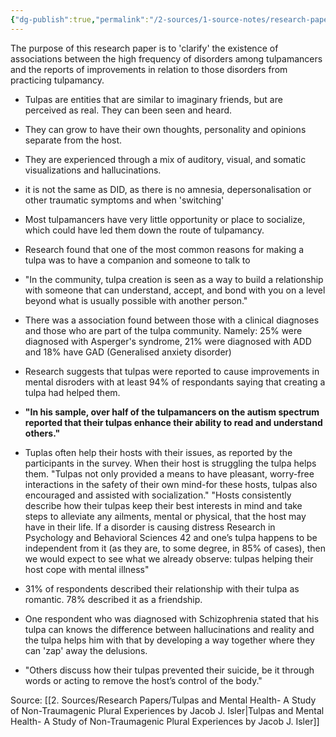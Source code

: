 ```yaml
---
{"dg-publish":true,"permalink":"/2-sources/1-source-notes/research-paper-notes/tulpas-and-mental-health-a-study-of-non-traumagenic-plural-experiences-by-jacob-j-isler-notes/","tags":["#notes"],"created":"2025-07-11T17:23:16.425+10:00","updated":"2025-08-21T13:56:03.738+10:00"}
---
```


The purpose of this research paper is to 'clarify' the existence of associations between the high frequency of disorders among tulpamancers and the reports of improvements in relation to those disorders from practicing tulpamancy. 



- Tulpas are entities that are similar to imaginary friends, but are perceived as real. They can been seen and heard.

- They can grow to have their own thoughts, personality and opinions separate from the host. 

- They are experienced through a mix of auditory, visual, and somatic visualizations and hallucinations.

- it is not the same as DID, as there is no amnesia, depersonalisation or other traumatic symptoms and when 'switching'

- Most tulpamancers have very little opportunity or place to socialize, which could have led them down the route of tulpamancy. 

- Research found that one of the most common reasons for making a tulpa was to have a companion and someone to talk to 

- "In the community, tulpa creation is seen as a way to build a relationship with someone that can understand, accept, and bond with you on a level beyond what is usually possible with another person."

- There was a association found between those with a clinical diagnoses and those who are part of the tulpa community. Namely: 25% were diagnosed with Asperger's syndrome, 21% were diagnosed with ADD and 18% have GAD (Generalised anxiety disorder)

- Research suggests that tulpas were reported to cause improvements in mental disroders with at least 94% of respondants saying that creating a tulpa had helped them.

- **"In his sample, over half of the tulpamancers on the autism spectrum reported that their tulpas enhance their ability to read and understand others."**

- Tuplas often help their hosts with their issues, as reported by the participants in the survey. When their host is struggling the tulpa helps them. "Tulpas not only provided a means to have pleasant, worry-free interactions in the safety of their own mind-for these hosts, tulpas also encouraged and assisted with socialization." "Hosts consistently describe how their tulpas keep their best interests in mind and take steps to alleviate any ailments, mental or physical, that the host may have in their life. If a disorder is causing distress Research in Psychology and Behavioral Sciences 42 and one’s tulpa happens to be independent from it (as they are, to some degree, in 85% of cases), then we would expect to see what we already observe: tulpas helping their host cope with mental illness"

- 31% of respondents described their relationship with their tulpa as romantic. 78% described it as a friendship.

- One respondent who was diagnosed with Schizophrenia stated that his tulpa can knows the difference between hallucinations and reality and the tulpa helps him with that by developing a way together where they can 'zap' away the delusions. 
- "Others discuss how their tulpas prevented their suicide, be it through words or acting to remove the host’s control of the body."



Source:
[[2. Sources/Research Papers/Tulpas and Mental Health- A Study of  Non-Traumagenic Plural Experiences by Jacob J. Isler\|Tulpas and Mental Health- A Study of  Non-Traumagenic Plural Experiences by Jacob J. Isler]]
